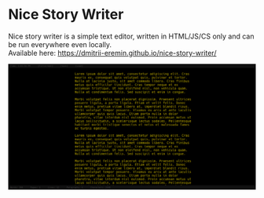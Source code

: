# Nice Story Writer
Nice story writer is a simple text editor, written in HTML/JS/CS only and can be run everywhere even locally.  
Available here: https://dmitrii-eremin.github.io/nice-story-writer/

![Main View](docs/mainview.png)
